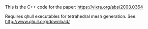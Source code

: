 This is the C++ code for the paper: https://vixra.org/abs/2003.0364

Requires qhull executables for tetrahedral mesh generation. See: http://www.qhull.org/download/

